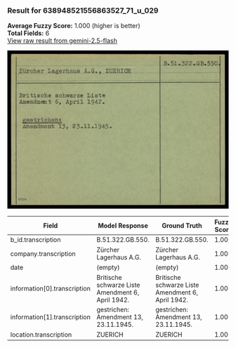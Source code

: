 ### Result for 638948521556863527_71_u_029
**Average Fuzzy Score:** 1.000 (higher is better)<br>
**Total Fields:** 6<br>
[View raw result from gemini-2.5-flash](https://github.com/RISE-UNIBAS/humanities_data_benchmark/blob/main/results/2025-10-24/T0315/request_T0315_638948521556863527_71_u_029.json)

<img src="https://github.com/RISE-UNIBAS/humanities_data_benchmark/blob/main/benchmarks/blacklist/images/638948521556863527_71_u_029.jpg?raw=true" alt="638948521556863527_71_u_029" width="600px">

| Field | Model Response | Ground Truth | Fuzzy Score | Match |
|-------|----------------|--------------|-------------|-------|
| b_id.transcription | B.51.322.GB.550. | B.51.322.GB.550. | 1.000 | ✅ |
| company.transcription | Zürcher Lagerhaus A.G. | Zürcher Lagerhaus A.G. | 1.000 | ✅ |
| date | (empty) | (empty) | 1.000 | ✅ |
| information[0].transcription | Britische schwarze Liste<br>Amendment 6, April 1942. | Britische schwarze Liste<br>Amendment 6, April 1942. | 1.000 | ✅ |
| information[1].transcription | gestrichen:<br>Amendment 13, 23.11.1945. | gestrichen:<br>Amendment 13, 23.11.1945. | 1.000 | ✅ |
| location.transcription | ZUERICH | ZUERICH | 1.000 | ✅ |
